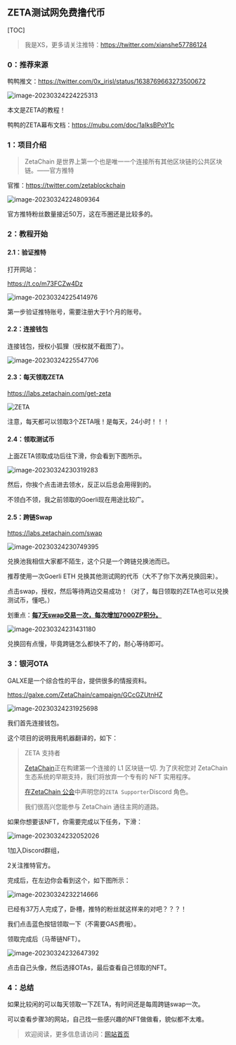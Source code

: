 ## ZETA测试网免费撸代币

[TOC]

> 我是XS，更多请关注推特：https://twitter.com/xianshe57786124

### 0：推荐来源

鸭鸭推文：https://twitter.com/0x_irisl/status/1638769663273500672

![image-20230324224225313](img/image-20230324224225313.png)

本文是ZETA的教程！

鸭鸭的ZETA幕布文档：https://mubu.com/doc/1aIksBPoY1c



### 1：项目介绍

> ZetaChain 是世界上第一个也是唯一一个连接所有其他区块链的公共区块链。——官方推特

官推：https://twitter.com/zetablockchain

![image-20230324224809364](img/image-20230324224809364.png)

官方推特粉丝数量接近50万，这在币圈还是比较多的。

### 2：教程开始

#### 2.1：验证推特

打开网站：

https://t.co/m73FCZw4Dz

![image-20230324225414976](img/image-20230324225414976.png)

第一步验证推特账号，需要注册大于1个月的账号。



#### 2.2：连接钱包

连接钱包，授权小狐狸（授权就不截图了）。

![image-20230324225547706](img/image-20230324225547706.png)



#### 2.3：每天领取ZETA

https://labs.zetachain.com/get-zeta

![ZETA](img/ZETA.png)

注意，每天都可以领取3个ZETA哦！是每天，24小时！！！

#### 2.4：领取测试币

上面ZETA领取成功后往下滑，你会看到下图所示。

![image-20230324230319283](img/image-20230324230319283.png)

然后，你挨个点击进去领水，反正以后总会用得到的。

不领白不领，我之前领取的Goerli现在用途比较广。



#### 2.5：跨链Swap

https://labs.zetachain.com/swap

![image-20230324230749395](img/image-20230324230749395.png)

兑换池我相信大家都不陌生，这个只是一个跨链兑换池而已。

推荐使用一次Goerli ETH 兑换其他测试网的代币（大不了你下次再兑换回来）。

点击swap，授权，然后等待两边交易成功！（对了，每日领取的ZETA也可以兑换测试币，懂吧。）

划重点：**<u>每7天swap交易一次，每次增加7000ZP积分。</u>**

![image-20230324231431180](img/image-20230324231431180.png)

兑换回有点慢，毕竟跨链怎么都快不了的，耐心等待即可。



### 3：银河OTA

GALXE是一个综合性的平台，提供很多的情报资料。

https://galxe.com/ZetaChain/campaign/GCcGZUtnHZ

![image-20230324231925698](img/image-20230324231925698.png)

我们首先连接钱包。

这个项目的说明我用机器翻译的，如下：

> ZETA 支持者
>
> [ZetaChain](https://galxe.com/link?redirect=https%3A%2F%2Fwww.zetachain.com%2F)正在构建第一个连接的 L1 区块链一切. 为了庆祝您对 ZetaChain 生态系统的早期支持，我们将放弃一个专有的 NFT 实用程序。
>
> [在ZetaChain 公会](https://galxe.com/link?redirect=https%3A%2F%2Fguild.xyz%2Fzetachain)中声明您的`ZETA Supporter`Discord 角色。
>
> 我们很高兴您能参与 ZetaChain 通往主网的道路。

如果你想要该NFT，你需要完成以下任务，下滑：

![image-20230324232052026](img/image-20230324232052026.png)

1加入Discord群组，

2关注推特官方。

完成后，在左边你会看到这个，如下图所示：

![image-20230324232214666](img/image-20230324232214666.png)

已经有37万人完成了，卧槽，推特的粉丝就这样来的对吧？？？！

我们点击蓝色按钮领取一下（不需要GAS费哦）。

领取完成后（马蒂链NFT）。

![image-20230324232647392](img/image-20230324232647392.png)

点击自己头像，然后选择OTAs，最后查看自己领取的NFT。

### 4：总结

如果比较闲的可以每天领取一下ZETA，有时间还是每周跨链swap一次。

可以查看步骤3的网站，自己找一些感兴趣的NFT做做看，貌似都不太难。

> 欢迎阅读，更多信息请访问：[网站首页](../../../../index.html)